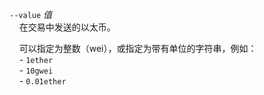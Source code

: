 `--value` *值*  
&nbsp;&nbsp;&nbsp;&nbsp;在交易中发送的以太币。

&nbsp;&nbsp;&nbsp;&nbsp;可以指定为整数（wei），或指定为带有单位的字符串，例如：  
&nbsp;&nbsp;&nbsp;&nbsp;- `1ether`  
&nbsp;&nbsp;&nbsp;&nbsp;- `10gwei`  
&nbsp;&nbsp;&nbsp;&nbsp;- `0.01ether`